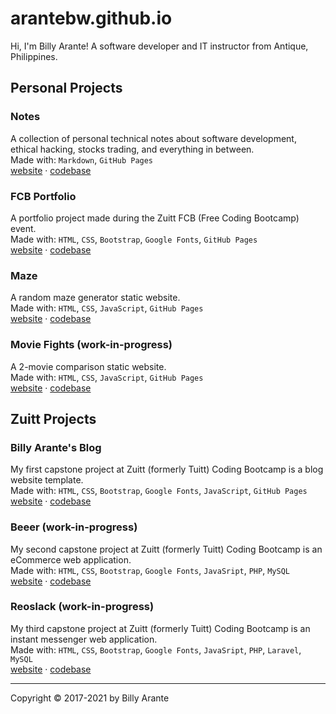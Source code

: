 # arantebw.github.io

Hi, I'm Billy Arante! A software developer and IT instructor from Antique, Philippines.

## Personal Projects

### Notes

A collection of personal technical notes about software development, ethical hacking, stocks trading, and everything in between.  
Made with: `Markdown`, `GitHub Pages`  
[website](https://arantebw.github.io/notes) &middot; [codebase](#)

### FCB Portfolio

A portfolio project made during the Zuitt FCB (Free Coding Bootcamp) event.  
Made with: `HTML`, `CSS`, `Bootstrap`, `Google Fonts`, `GitHub Pages`  
[website](https://arantebw.github.io/fcb-portfolio/index.html) &middot; [codebase](https://github.com/arantebw/fcb-portfolio)

### Maze
A random maze generator static website.  
Made with: `HTML`, `CSS`, `JavaScript`, `GitHub Pages`  
[website](https://arantebw.github.io/maze/index.html) &middot; [codebase](https://github.com/arantebw/maze)

### Movie Fights (work-in-progress)
A 2-movie comparison static website.  
Made with: `HTML`, `CSS`, `JavaScript`, `GitHub Pages`  
[website](https://arantebw.github.io/movie-fight/index.html) &middot; [codebase](https://github.com/arantebw/movie-fight)

## Zuitt Projects

### Billy Arante's Blog

My first capstone project at Zuitt (formerly Tuitt) Coding Bootcamp is a blog website template.  
Made with: `HTML`, `CSS`, `Bootstrap`, `Google Fonts`, `JavaScript`, `GitHub Pages`  
[website](https://arantebw.github.io/csp1-blog/index.html) &middot; [codebase](#)

### Beeer (work-in-progress)

My second capstone project at Zuitt (formerly Tuitt) Coding Bootcamp is an eCommerce web application.  
Made with: `HTML`, `CSS`, `Bootstrap`, `Google Fonts`, `JavaSript`, `PHP`, `MySQL`  
[website](#) &middot; [codebase](https://github.com/arantebw/csp2-ecommerce)

### Reoslack (work-in-progress)

My third capstone project at Zuitt (formerly Tuitt) Coding Bootcamp is an instant messenger web application.  
Made with: `HTML`, `CSS`, `Bootstrap`, `Google Fonts`, `JavaSript`, `PHP`, `Laravel`, `MySQL`  
[website](#) &middot; [codebase](https://github.com/arantebw/csp3-instant-messenger)

---

Copyright &copy; 2017-2021 by Billy Arante
